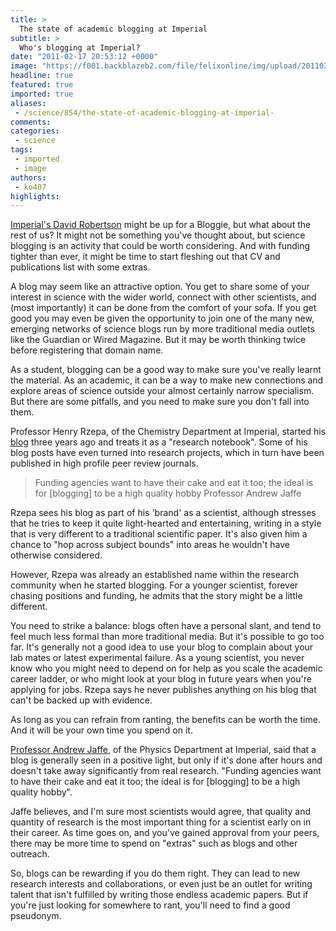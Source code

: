 ```yaml
---
title: >
  The state of academic blogging at Imperial
subtitle: >
  Who's blogging at Imperial?
date: "2011-02-17 20:53:12 +0000"
image: "https://f001.backblazeb2.com/file/felixonline/img/upload/201102172048-dr910-tyoewrit.jpg"
headline: true
featured: true
imported: true
aliases:
 - /science/854/the-state-of-academic-blogging-at-imperial-
comments:
categories:
 - science
tags:
 - imported
 - image
authors:
 - ko407
highlights:
---
```


[Imperial's David Robertson](http://www.felixonline.co.uk/?article=851) might be up for a Bloggie, but what about the rest of us? It might not be something you've thought about, but science blogging is an activity that could be worth considering. And with funding tighter than ever, it might be time to start fleshing out that CV and publications list with some extras.

A blog may seem like an attractive option. You get to share some of your interest in science with the wider world, connect with other scientists, and (most importantly) it can be done from the comfort of your sofa. If you get good you may even be given the opportunity to join one of the many new, emerging networks of science blogs run by more traditional media outlets like the Guardian or Wired Magazine. But it may be worth thinking twice before registering that domain name.

As a student, blogging can be a good way to make sure you've really learnt the material. As an academic, it can be a way to make new connections and explore areas of science outside your almost certainly narrow specialism. But there are some pitfalls, and you need to make sure you don't fall into them.

Professor Henry Rzepa, of the Chemistry Department at Imperial, started his [blog](http://www.ch.ic.ac.uk/rzepa/blog/) three years ago and treats it as a "research notebook". Some of his blog posts have even turned into research projects, which in turn have been published in high profile peer review journals.

> Funding agencies want to have their cake and eat it too; the ideal is for [blogging] to be a high quality hobby
> Professor Andrew Jaffe

Rzepa sees his blog as part of his 'brand' as a scientist, although stresses that he tries to keep it quite light-hearted and entertaining, writing in a style that is very different to a traditional scientific paper. It's also given him a chance to "hop across subject bounds" into areas he wouldn't have otherwise considered.

However, Rzepa was already an established name within the research community when he started blogging. For a younger scientist, forever chasing positions and funding, he admits that the story might be a little different.

You need to strike a balance: blogs often have a personal slant, and tend to feel much less formal than more traditional media. But it's possible to go too far. It's generally not a good idea to use your blog to complain about your lab mates or latest experimental failure. As a young scientist, you never know who you might need to depend on for help as you scale the academic career ladder, or who might look at your blog in future years when you're applying for jobs. Rzepa says he never publishes anything on his blog that can't be backed up with evidence.

As long as you can refrain from ranting, the benefits can be worth the time. And it will be your own time you spend on it.

[Professor Andrew Jaffe](http://www.andrewjaffe.net/blog/), of the Physics Department at Imperial, said that a blog is generally seen in a positive light, but only if it's done after hours and doesn't take away significantly from real research. "Funding agencies want to have their cake and eat it too; the ideal is for [blogging] to be a high quality hobby".

Jaffe believes, and I'm sure most scientists would agree, that quality and quantity of research is the most important thing for a scientist early on in their career. As time goes on, and you've gained approval from your peers, there may be more time to spend on "extras" such as blogs and other outreach.

So, blogs can be rewarding if you do them right. They can lead to new research interests and collaborations, or even just be an outlet for writing talent that isn't fulfilled by writing those endless academic papers. But if you're just looking for somewhere to rant, you'll need to find a good pseudonym.
